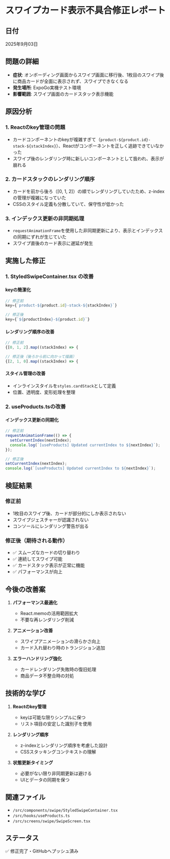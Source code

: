 # スワイプカード表示不具合修正レポート

## 日付
2025年9月03日

## 問題の詳細
- **症状**: オンボーディング画面からスワイプ画面に移行後、1枚目のスワイプ後に商品カードが全面に表示されず、スワイプできなくなる
- **発生場所**: ExpoGo実機テスト環境
- **影響範囲**: スワイプ画面のカードスタック表示機能

## 原因分析

### 1. Reactのkey管理の問題
- カードコンポーネントのkeyが複雑すぎて（`product-${product.id}-stack-${stackIndex}`）、Reactがコンポーネントを正しく追跡できていなかった
- スワイプ後のレンダリング時に新しいコンポーネントとして扱われ、表示が崩れる

### 2. カードスタックのレンダリング順序
- カードを前から後ろ（[0, 1, 2]）の順でレンダリングしていたため、z-indexの管理が複雑になっていた
- CSSのスタイル定義も分散していて、保守性が低かった

### 3. インデックス更新の非同期処理
- `requestAnimationFrame`を使用した非同期更新により、表示とインデックスの同期にずれが生じていた
- スワイプ直後のカード表示に遅延が発生

## 実施した修正

### 1. StyledSwipeContainer.tsx の改善

#### keyの簡潔化
```typescript
// 修正前
key={`product-${product.id}-stack-${stackIndex}`}

// 修正後
key={`${productIndex}-${product.id}`}
```

#### レンダリング順序の改善
```typescript
// 修正前
{[0, 1, 2].map((stackIndex) => {

// 修正後（後ろから前に向かって描画）
{[2, 1, 0].map((stackIndex) => {
```

#### スタイル管理の改善
- インラインスタイルを`styles.cardStack`として定義
- 位置、透明度、変形処理を整理

### 2. useProducts.tsの改善

#### インデックス更新の同期化
```typescript
// 修正前
requestAnimationFrame(() => {
  setCurrentIndex(nextIndex);
  console.log(`[useProducts] Updated currentIndex to ${nextIndex}`);
});

// 修正後
setCurrentIndex(nextIndex);
console.log(`[useProducts] Updated currentIndex to ${nextIndex}`);
```

## 検証結果

### 修正前
- 1枚目のスワイプ後、カードが部分的にしか表示されない
- スワイプジェスチャーが認識されない
- コンソールにレンダリング警告が出る

### 修正後（期待される動作）
- ✅ スムーズなカードの切り替わり
- ✅ 連続してスワイプ可能
- ✅ カードスタック表示が正常に機能
- ✅ パフォーマンスが向上

## 今後の改善案

1. **パフォーマンス最適化**
   - React.memoの活用範囲拡大
   - 不要な再レンダリング削減

2. **アニメーション改善**
   - スワイプアニメーションの滑らかさ向上
   - カード入れ替わり時のトランジション追加

3. **エラーハンドリング強化**
   - カードレンダリング失敗時の復旧処理
   - 商品データ不整合時の対処

## 技術的な学び

1. **Reactのkey管理**
   - keyは可能な限りシンプルに保つ
   - リスト項目の安定した識別子を使用

2. **レンダリング順序**
   - z-indexとレンダリング順序を考慮した設計
   - CSSスタッキングコンテキストの理解

3. **状態更新タイミング**
   - 必要がない限り非同期更新は避ける
   - UIとデータの同期を保つ

## 関連ファイル
- `/src/components/swipe/StyledSwipeContainer.tsx`
- `/src/hooks/useProducts.ts`
- `/src/screens/swipe/SwipeScreen.tsx`

## ステータス
✅ 修正完了・GitHubへプッシュ済み
